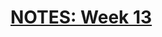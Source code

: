 # [NOTES: Week 13](https://github.com/benbrastmckie/ModalHistory?tab=readme-ov-file#week-13-necessary-and-sufficient)
